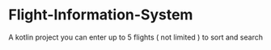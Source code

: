 # Flight-Information-System
A kotlin project you can enter up to 5 flights ( not limited ) to sort and search
